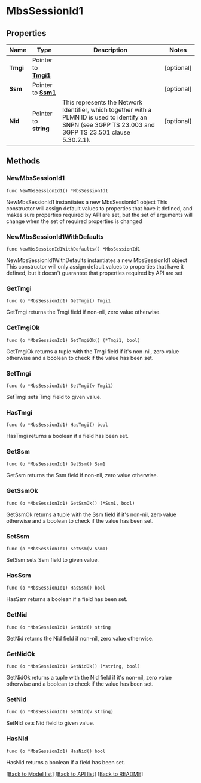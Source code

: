 # MbsSessionId1

## Properties

Name | Type | Description | Notes
------------ | ------------- | ------------- | -------------
**Tmgi** | Pointer to [**Tmgi1**](Tmgi1.md) |  | [optional] 
**Ssm** | Pointer to [**Ssm1**](Ssm1.md) |  | [optional] 
**Nid** | Pointer to **string** | This represents the Network Identifier, which together with a PLMN ID is used to identify an SNPN (see 3GPP TS 23.003 and 3GPP TS 23.501 clause 5.30.2.1).   | [optional] 

## Methods

### NewMbsSessionId1

`func NewMbsSessionId1() *MbsSessionId1`

NewMbsSessionId1 instantiates a new MbsSessionId1 object
This constructor will assign default values to properties that have it defined,
and makes sure properties required by API are set, but the set of arguments
will change when the set of required properties is changed

### NewMbsSessionId1WithDefaults

`func NewMbsSessionId1WithDefaults() *MbsSessionId1`

NewMbsSessionId1WithDefaults instantiates a new MbsSessionId1 object
This constructor will only assign default values to properties that have it defined,
but it doesn't guarantee that properties required by API are set

### GetTmgi

`func (o *MbsSessionId1) GetTmgi() Tmgi1`

GetTmgi returns the Tmgi field if non-nil, zero value otherwise.

### GetTmgiOk

`func (o *MbsSessionId1) GetTmgiOk() (*Tmgi1, bool)`

GetTmgiOk returns a tuple with the Tmgi field if it's non-nil, zero value otherwise
and a boolean to check if the value has been set.

### SetTmgi

`func (o *MbsSessionId1) SetTmgi(v Tmgi1)`

SetTmgi sets Tmgi field to given value.

### HasTmgi

`func (o *MbsSessionId1) HasTmgi() bool`

HasTmgi returns a boolean if a field has been set.

### GetSsm

`func (o *MbsSessionId1) GetSsm() Ssm1`

GetSsm returns the Ssm field if non-nil, zero value otherwise.

### GetSsmOk

`func (o *MbsSessionId1) GetSsmOk() (*Ssm1, bool)`

GetSsmOk returns a tuple with the Ssm field if it's non-nil, zero value otherwise
and a boolean to check if the value has been set.

### SetSsm

`func (o *MbsSessionId1) SetSsm(v Ssm1)`

SetSsm sets Ssm field to given value.

### HasSsm

`func (o *MbsSessionId1) HasSsm() bool`

HasSsm returns a boolean if a field has been set.

### GetNid

`func (o *MbsSessionId1) GetNid() string`

GetNid returns the Nid field if non-nil, zero value otherwise.

### GetNidOk

`func (o *MbsSessionId1) GetNidOk() (*string, bool)`

GetNidOk returns a tuple with the Nid field if it's non-nil, zero value otherwise
and a boolean to check if the value has been set.

### SetNid

`func (o *MbsSessionId1) SetNid(v string)`

SetNid sets Nid field to given value.

### HasNid

`func (o *MbsSessionId1) HasNid() bool`

HasNid returns a boolean if a field has been set.


[[Back to Model list]](../README.md#documentation-for-models) [[Back to API list]](../README.md#documentation-for-api-endpoints) [[Back to README]](../README.md)


